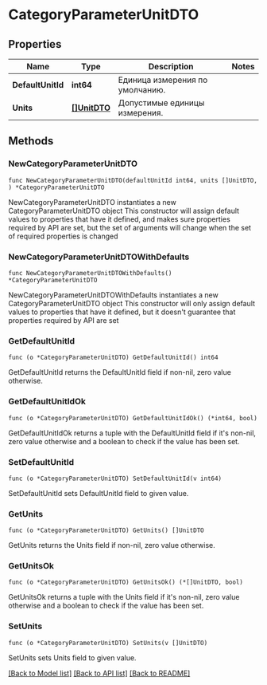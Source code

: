 # CategoryParameterUnitDTO

## Properties

Name | Type | Description | Notes
------------ | ------------- | ------------- | -------------
**DefaultUnitId** | **int64** | Единица измерения по умолчанию. | 
**Units** | [**[]UnitDTO**](UnitDTO.md) | Допустимые единицы измерения. | 

## Methods

### NewCategoryParameterUnitDTO

`func NewCategoryParameterUnitDTO(defaultUnitId int64, units []UnitDTO, ) *CategoryParameterUnitDTO`

NewCategoryParameterUnitDTO instantiates a new CategoryParameterUnitDTO object
This constructor will assign default values to properties that have it defined,
and makes sure properties required by API are set, but the set of arguments
will change when the set of required properties is changed

### NewCategoryParameterUnitDTOWithDefaults

`func NewCategoryParameterUnitDTOWithDefaults() *CategoryParameterUnitDTO`

NewCategoryParameterUnitDTOWithDefaults instantiates a new CategoryParameterUnitDTO object
This constructor will only assign default values to properties that have it defined,
but it doesn't guarantee that properties required by API are set

### GetDefaultUnitId

`func (o *CategoryParameterUnitDTO) GetDefaultUnitId() int64`

GetDefaultUnitId returns the DefaultUnitId field if non-nil, zero value otherwise.

### GetDefaultUnitIdOk

`func (o *CategoryParameterUnitDTO) GetDefaultUnitIdOk() (*int64, bool)`

GetDefaultUnitIdOk returns a tuple with the DefaultUnitId field if it's non-nil, zero value otherwise
and a boolean to check if the value has been set.

### SetDefaultUnitId

`func (o *CategoryParameterUnitDTO) SetDefaultUnitId(v int64)`

SetDefaultUnitId sets DefaultUnitId field to given value.


### GetUnits

`func (o *CategoryParameterUnitDTO) GetUnits() []UnitDTO`

GetUnits returns the Units field if non-nil, zero value otherwise.

### GetUnitsOk

`func (o *CategoryParameterUnitDTO) GetUnitsOk() (*[]UnitDTO, bool)`

GetUnitsOk returns a tuple with the Units field if it's non-nil, zero value otherwise
and a boolean to check if the value has been set.

### SetUnits

`func (o *CategoryParameterUnitDTO) SetUnits(v []UnitDTO)`

SetUnits sets Units field to given value.



[[Back to Model list]](../README.md#documentation-for-models) [[Back to API list]](../README.md#documentation-for-api-endpoints) [[Back to README]](../README.md)


